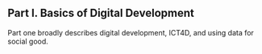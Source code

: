 ## Part I. Basics of Digital Development

Part one broadly describes digital development, ICT4D, and using data for social good.



